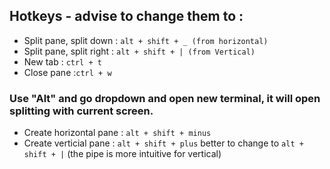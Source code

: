 

## Hotkeys - advise to change them to : 

- Split pane, split down : ```alt + shift + _ (from horizontal)```
- Split pane, split right : ```alt + shift + | (from Vertical)```
- New tab : ```ctrl + t```
- Close pane :```ctrl + w```
### Use "Alt" and go dropdown and open new terminal, it will open splitting with current screen. 
- Create horizontal pane : ```alt + shift + minus``` 
- Create verticial pane : ```alt + shift + plus``` better to change to ```alt + shift + |``` (the pipe is more intuitive for vertical)
